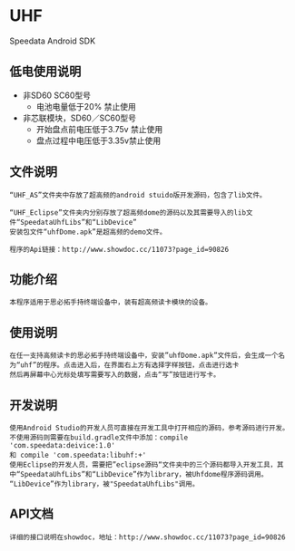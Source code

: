 # UHF
Speedata Android SDK

## 低电使用说明
* 非SD60 SC60型号
  * 电池电量低于20% 禁止使用
* 非芯联模块，SD60／SC60型号
  * 开始盘点前电压低于3.75v 禁止使用
  * 盘点过程中电压低于3.35v禁止使用


## 文件说明

	“UHF_AS”文件夹中存放了超高频的android stuido版开发源码，包含了lib文件。
	
	“UHF_Eclipse”文件夹内分别存放了超高频dome的源码以及其需要导入的lib文件“SpeedataUhfLibs”和“LibDevice”
	安装包文件“uhfDome.apk”是超高频的demo文件。
	
	程序的Api链接：http://www.showdoc.cc/11073?page_id=90826
	
## 功能介绍

	本程序适用于思必拓手持终端设备中，装有超高频读卡模块的设备。
## 使用说明

	在任一支持高频读卡的思必拓手持终端设备中，安装”uhfDome.apk”文件后，会生成一个名为“uhf”的程序。点击进入后，在界面右上方有选择字样按钮，点击进行选卡
	然后再屏幕中心光标处填写需要写入的数据，点击“写”按钮进行写卡。
## 开发说明

	使用Android Studio的开发人员可直接在开发工具中打开相应的源码，参考源码进行开发。不使用源码则需要在build.gradle文件中添加：compile 'com.speedata:deivice:1.0'
    和 compile 'com.speedata:libuhf:+'
	使用Eclipse的开发人员，需要把”eclipse源码“文件夹中的三个源码都导入开发工具，其中“SpeedataUhfLibs”和“LibDevice”作为library，被Uhfdome程序源码调用。
	“LibDevice”作为library，被"SpeedataUhfLibs"调用。
## API文档

	详细的接口说明在showdoc，地址：http://www.showdoc.cc/11073?page_id=90826
